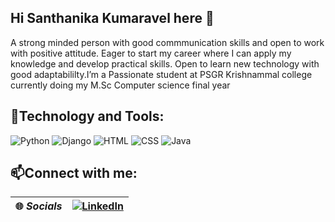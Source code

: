 ## Hi Santhanika Kumaravel here 👋

A strong minded person with good commmunication skills and open to work with positive attitude. Eager to start my career where I can apply my knowledge and  develop practical skills. Open to learn new technology with good adaptabililty.I’m a Passionate student at PSGR Krishnammal college currently doing my M.Sc Computer science final year
<!--
**Santhanika/Santhanika** is a ✨ _special_ ✨ repository because its `README.md` (this file) appears on your GitHub profile.
## About me
Here are some ideas to get you started:
- 🔭 I’m currently working on Python,Django,HTML&CSS
- 🌱 I’m currently learning  Java
- 📫 Email: santhanikak@gmail.com
- ⚡ The “Hello, World!” program is considered a rite of passage for every programmer!!!
-->
## 🚀Technology and Tools:
![Python](https://img.shields.io/badge/Python-blue?style=for-the-badge&logo=Python)
![Django](https://img.shields.io/badge/Django-green?style=for-the-badge&logo=Django)
![HTML](https://img.shields.io/badge/HTML-yellow?style=for-the-badge&logo=HTML)
![CSS](https://img.shields.io/badge/CSS-orange?style=for-the-badge&logo=CSS)
![Java](https://img.shields.io/badge/Java-purple?style=for-the-badge&logo=JAVA)


## 📫Connect with me:
| 🌐 *Socials* | [![LinkedIn](https://img.shields.io/badge/LINKEDIN-CONNECT-blue?style=for-the-badge&logo=linkedin)](https://www.linkedin.com/in/santhanika-kumaravel) |
|---------------|----------------------------------------------------------------------------------------------------------------------------------|




